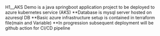 H1__AKS Demo is a java springboot application project to be deployed to azure kubernetes service (AKS)
**Database is mysql server hosted on azuresql DB
**Basic azure infrastructure setup is contained in terraform file(main and Variable)
**In progression subsequent deployment will be github action for CI/CD pipeline
